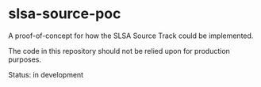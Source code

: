 # slsa-source-poc

A proof-of-concept for how the SLSA Source Track could be implemented.

The code in this repository should not be relied upon for production purposes.

Status: in development
